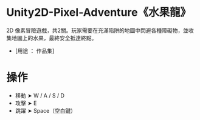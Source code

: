 # Unity2D-Pixel-Adventure《水果龍》
2D 像素冒險遊戲，共2關。玩家需要在充滿陷阱的地圖中閃避各種障礙物，並收集地圖上的水果，最終安全抵達終點。
- [用途 ： 作品集]
# 操作
 - 移動 ➤ W / A / S / D
 - 攻擊 ➤ E
 - 跳躍 ➤ Space（空白鍵）
